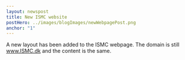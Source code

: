 ```yaml
---
layout: newspost
title: New ISMC website
postHero: ../images/blogImages/newWebpagePost.png
anchor: "1"
---
```


A new layout has been added to the ISMC webpage. The domain is still www.ISMC.dk and the content is the same.
